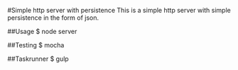 #Simple http server with persistence
This is a simple http server with simple persistence in the form of json.

##Usage
$ node server

##Testing
$ mocha

##Taskrunner
$ gulp
